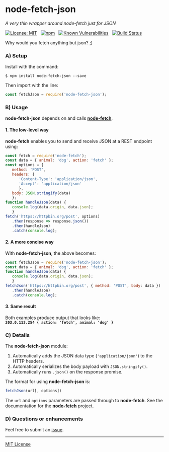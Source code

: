 # node-fetch-json
_A very thin wrapper around node-fetch just for JSON_

[![License: MIT](https://img.shields.io/badge/License-MIT-blue.svg)](https://github.com/center-key/node-fetch-json/blob/master/LICENSE.txt)
&nbsp;
[![npm](https://img.shields.io/npm/v/node-fetch-json.svg)](https://www.npmjs.com/package/node-fetch-json)
&nbsp;
[![Known Vulnerabilities](https://snyk.io/test/github/center-key/node-fetch-json/badge.svg)](https://snyk.io/test/github/center-key/node-fetch-json)
&nbsp;
[![Build Status](https://travis-ci.org/center-key/node-fetch-json.svg)](https://travis-ci.org/center-key/node-fetch-json)

Why would you fetch anything but json? ;)

### A) Setup
Install with the command:
```shell
$ npm install node-fetch-json --save
```
Then import with the line:
```javascript
const fetchJson = require('node-fetch-json');
```

### B) Usage
**node-fetch-json** depends on and calls **[node-fetch](https://www.npmjs.com/package/node-fetch)**.

#### 1. The low-level way
**node-fetch** enables you to send and receive JSON at a REST endpoint using:
```javascript
const fetch = require('node-fetch');
const data = { animal: 'dog', action: 'fetch' };
const options = {
   method: 'POST',
   headers: {
      'Content-Type': 'application/json',
      'Accept': 'application/json'
      },
   body: JSON.stringify(data)
   };
function handleJson(data) {
   console.log(data.origin, data.json);
   }
fetch('https://httpbin.org/post', options)
   .then(response => response.json())
   .then(handleJson)
   .catch(console.log);
```

#### 2. A more concise way
With **node-fetch-json**, the above becomes:
```javascript
const fetchJson = require('node-fetch-json');
const data = { animal: 'dog', action: 'fetch' };
function handleJson(data) {
   console.log(data.origin, data.json);
   }
fetchJson('https://httpbin.org/post', { method: 'POST', body: data })
   .then(handleJson)
   .catch(console.log);
```

#### 3. Same result
Both examples produce output that looks like:<br>
**`203.0.113.254 { action: 'fetch', animal: 'dog' }`**

### C) Details
The **node-fetch-json** module:
1. Automatically adds the JSON data type (`'application/json'`) to the HTTP headers.
1. Automatically serializes the body payload with `JSON.stringify()`.
1. Automatically runs `.json()` on the response promise.

The format for using **node-fetch-json** is:
```javascript
fetchJson(url[, options])
```
The `url` and `options` parameters are passed through to **node-fetch**.
See the documentation for the **[node-fetch](https://www.npmjs.com/package/node-fetch)** project.

### D) Questions or enhancements
Feel free to submit an [issue](https://github.com/center-key/node-fetch-json/issues).

---
[MIT License](LICENSE.txt)
